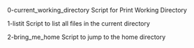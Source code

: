0-current_working_directory	 Script for Print Working Directory 

1-listit                         Script to list all files in the current directory

2-bring_me_home                  Script to jump to the home directory 
